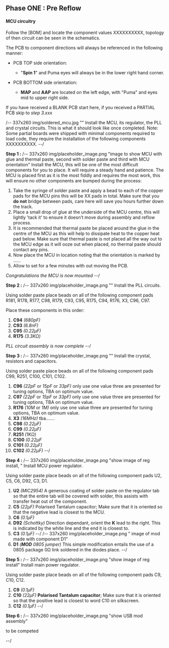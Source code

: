 ## Phase ONE : Pre Reflow ##
#### MCU circuitry ####

Follow the [BOM] and locate the component values XXXXXXXXXX, topology of then circuit can be seen in the schematics.

The PCB to component directions will always be referenced in the following manner:

- PCB TOP side orientation: 
	- "**Spin 1**" and Puma eyes will always be in the lower right hand corner.

- PCB BOTTOM side orientation:
	- **MAP** and **AAP** are located on the left edge, with "Puma" and eyes mid to upper right side. 


If you have received a BLANK PCB start here, if you received a PARTIAL PCB skip to *step 3.xxx* 


/-- 337x260 img/soldered_mcu.jpg "" Install the MCU, its regulator, the PLL and crystal circuits. This is what it should look like once completed.
Note: Some partial boards were shipped with minimal components required to load code, they require the installation of the following components XXXXXXXXXX. --/

**Step 1 :** 
/-- 337x260 img/placeholder_image.png "image to show MCU with glue and thermal paste, second with solder paste and third with MCU orientation" Install the MCU, this will be one of the most difficult components for you to place. It will require a steady hand and patience. The MCU is placed first as it is the most fiddly and requires the most work, this will ensure no other components are bumped during the process:

 1. Take the syringe of solder paste and apply a bead to each of the copper pads for the MCU pins this will be XX pads in total. Make sure that you **do not** bridge between pads, care here will save you hours further down the track.
 2. Place a small drop of glue at the underside of the MCU centre, this will lightly 'tack it' to ensure it doesn’t move during assembly and reflow process.
 3. It is recommended that thermal paste be placed around the glue in the centre of the MCU as this will help to dissipate heat to the copper heat pad below. Make sure that thermal paste is not placed all the way out to the MCU edge as it will ooze out when placed, no thermal paste should contact any pins.
 4. Now place the MCU in location noting that the orientation is marked by ...... 
 5. Allow to set for a few minutes with out moving the PCB.


*Congratulations the MCU is now mounted*
--/
	
**Step 2 :** 
/-- 337x260 img/placeholder_image.png "" Install the PLL circuits.

Using solder paste place beads on all of the following component pads R181, R178, R177, C98, R179, C93, C95, R175, C94, R176, X3, C96, C97.

Place these components in this order:

 1. **C94**  *(680pF)*
 2. **C93**  *(6.8nF)*
 3. **C95**  *(0.22µF)*
 4. **R175** *(3.3K&ohm;)*

*PLL circuit assembly is now complete*
--/
	
**Step 3 :** 
/-- 337x260 img/placeholder_image.png "" Install the crystal, resistors and capacitors.

Using solder paste place beads on all of the following component pads C99, R251, C100, C101, C102.

 1. **C96**  *(22pF* or *15pF* or *33pF)* only use one value three are presented for tuning options, TBA on optimum value.
 2. **C97**  *(22pF* or *15pF* or *33pF)* only use one value three are presented for tuning options, TBA on optimum value.
 3. **R176** *(10M* or *1M)* only use one value three are presented for tuning options, TBA on optimum value.
 4. **X3**   *(16MHz)* tba.......
 5. **C98**  *(0.22µF)*
 6. **C99**  *(0.22µF)*
 7. **R251** *(1K&ohm;)*
 8. **C100** *(0.22µF*
 9. **C101** *(0.22µF)*
10. **C102** *(0.22µF)*
--/

**Step 4 :** 
/-- 337x260 img/placeholder_image.png "show image of reg install, " Install MCU power regulator.

Using solder paste place beads on all of the following component pads U2, C5, C6, D92, C3, D1.

 1. **U2** *(MIC2954)* A generous coating of solder paste on the regulator tab so that the entire tab will be covered with solder, this assists with transfer heat out of the component.
 2. **C5** *(22µF)* Polarised Tantalum capacitor; Make sure that it is oriented so that the negative lead is closest to the MCU.
 3. **C6** *(0.1µF)* 
 4. **D92** *(Schottky)* Direction dependant, orient the **K** lead to the right. This is indicated by the white line and the end it is closest to. 
 5. **C3** *(0.1µF)* 
--/ 
/-- 337x260 img/placeholder_image.png " image of mod made with component D1"
 6. **D1** *(**MOD** 0805 jumper)* This simple modification entails the use of a 0805 package 0&ohm; link soldered in the diodes place.
--/

**Step 5 :** 
/-- 337x260 img/placeholder_image.png "show image of reg install" Install main power regulator.

Using solder paste place beads on all of the following component pads C9, C10, C12.

 1. **C9**  *(0.1µF)*
 2. **C10** *(22µF)* **Polarised Tantalum capacitor**; Make sure that it is oriented so that the positive lead is closest to word C10 on silkscreen.
 3. **C12** *(0.1µF)*
--/

**Step 6 :**
/-- 337x260 img/placeholder_image.png "show USB mod assembly" 

to be competed

--/

